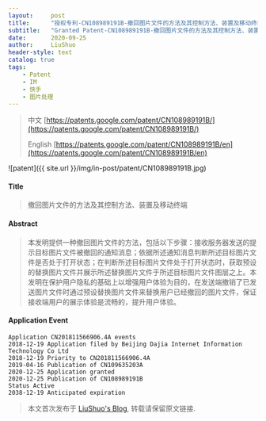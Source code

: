 ```yaml
---
layout:     post
title:      "授权专利-CN108989191B-撤回图片文件的方法及其控制方法、装置及移动终端"
subtitle:   "Granted Patent-CN108989191B-撤回图片文件的方法及其控制方法、装置及移动终端"
date:       2020-09-25
author:     LiuShuo
header-style: text
catalog: true
tags:
    - Patent
    - IM
    - 快手
    - 图片处理
---
```

> 中文 [https://patents.google.com/patent/CN108989191B/](https://patents.google.com/patent/CN108989191B/)
>
> English [https://patents.google.com/patent/CN108989191B/en](https://patents.google.com/patent/CN108989191B/en)

![patent]({{ site.url }}/img/in-post/patent/CN108989191B.jpg)
#### Title
> 撤回图片文件的方法及其控制方法、装置及移动终端












#### Abstract
> 本发明提供一种撤回图片文件的方法，包括以下步骤：接收服务器发送的提示目标图片文件被撤回的通知消息；依据所述通知消息判断所述目标图片文件是否处于打开状态；在判断所述目标图片文件处于打开状态时，获取预设的替换图片文件并展示所述替换图片文件于所述目标图片文件图层之上。本发明在保护用户隐私的基础上以增强用户体验为目的，在发送端撤销了已发送图片文件时通过预设替换图片文件来替换用户已经撤回的图片文件，保证接收端用户的展示体验是流畅的，提升用户体验。












#### Application Event
```
Application CN201811566906.4A events 
2018-12-19 Application filed by Beijing Dajia Internet Information Technology Co Ltd
2018-12-19 Priority to CN201811566906.4A
2019-04-16 Publication of CN109635203A
2020-12-25 Application granted
2020-12-25 Publication of CN108989191B
Status Active
2038-12-19 Anticipated expiration
```
> 本文首次发布于 [LiuShuo's Blog](https://liushuo.me), 
转载请保留原文链接.
